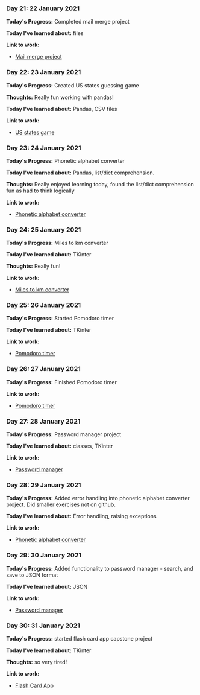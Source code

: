 ### Day 21: 22 January 2021
**Today's Progress:**  Completed mail merge project

**Today I've learned about:**  files

**Link to work:**

* [Mail merge project](https://github.com/bethpritchard/100DaysOfCodeBootcamp/tree/master/Day24)

### Day 22: 23 January 2021
**Today's Progress:**  Created US states guessing game

**Thoughts:** Really fun working with pandas!

**Today I've learned about:** Pandas, CSV files

**Link to work:**

* [US states game](https://github.com/bethpritchard/100DaysOfCodeBootcamp/tree/master/Day25/US_States_Game)

### Day 23:  24 January 2021
**Today's Progress:**  Phonetic alphabet converter 

**Today I've learned about:** Pandas, list/dict comprehension.

**Thoughts:** Really enjoyed learning today, found the list/dict comprehension fun as had to think logically

**Link to work:** 

* [Phonetic alphabet converter](https://github.com/bethpritchard/100DaysOfCodeBootcamp/blob/master/Day26/NATO_alphabet/NATO_alph_main.py)

### Day 24: 25 January 2021
**Today's Progress:**  Miles to km converter

**Today I've learned about:** TKinter

**Thoughts:** Really fun!

**Link to work:**

* [Miles to km converter](https://github.com/bethpritchard/100DaysOfCodeBootcamp/blob/master/Day27/distance_converter.py)

### Day 25: 26 January 2021
**Today's Progress:**  Started Pomodoro timer

**Today I've learned about:** TKinter

**Link to work:**

* [Pomodoro timer](https://github.com/bethpritchard/100DaysOfCodeBootcamp/blob/master/Day28/pomodoro.py)

### Day 26: 27 January 2021
**Today's Progress:**  Finished Pomodoro timer

**Link to work:**

* [Pomodoro timer](https://github.com/bethpritchard/100DaysOfCodeBootcamp/blob/master/Day28/pomodoro.py)

### Day 27: 28 January 2021
**Today's Progress:**  Password manager project

**Today I've learned about:** classes, TKinter

**Link to work:**
* [Password manager](https://github.com/bethpritchard/100DaysOfCodeBootcamp/blob/master/Day29/password_manager.py)

### Day 28: 29 January 2021
**Today's Progress:** Added error handling into phonetic alphabet converter project. Did smaller exercises not on github.

**Today I've learned about:** Error handling, raising exceptions

**Link to work:** 

* [Phonetic alphabet converter](https://github.com/bethpritchard/100DaysOfCodeBootcamp/blob/master/Day26/NATO_alphabet/NATO_alph_main.py)

### Day 29: 30 January 2021
**Today's Progress:**  Added functionality to password manager - search, and save to JSON format

**Today I've learned about:** JSON


**Link to work:**

* [Password manager](https://github.com/bethpritchard/100DaysOfCodeBootcamp/blob/master/Day29/password_manager.py)

### Day 30: 31 January 2021
**Today's Progress:**  started flash card app capstone project

**Today I've learned about:** TKinter

**Thoughts:** so very tired!

**Link to work:**

* [Flash Card App](https://github.com/bethpritchard/100DaysOfCodeBootcamp/blob/master/Day31/flash_card_main.py)


